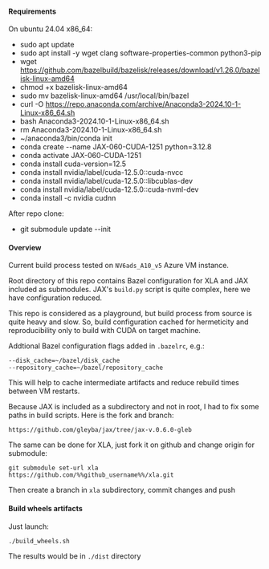 #### Requirements

On ubuntu 24.04 x86_64:

- sudo apt update
- sudo apt install -y wget clang software-properties-common python3-pip
- wget https://github.com/bazelbuild/bazelisk/releases/download/v1.26.0/bazelisk-linux-amd64
- chmod +x bazelisk-linux-amd64
- sudo mv bazelisk-linux-amd64 /usr/local/bin/bazel
- curl -O https://repo.anaconda.com/archive/Anaconda3-2024.10-1-Linux-x86_64.sh
- bash Anaconda3-2024.10-1-Linux-x86_64.sh
- rm Anaconda3-2024.10-1-Linux-x86_64.sh
- ~/anaconda3/bin/conda init
- conda create --name JAX-060-CUDA-1251 python=3.12.8
- conda activate JAX-060-CUDA-1251
- conda install cuda-version=12.5
- conda install nvidia/label/cuda-12.5.0::cuda-nvcc
- conda install nvidia/label/cuda-12.5.0::libcublas-dev
- conda install nvidia/label/cuda-12.5.0::cuda-nvml-dev
- conda install -c nvidia cudnn

After repo clone:

- git submodule update --init

#### Overview

Current build process tested on `NV6ads_A10_v5` Azure VM instance.

Root directory of this repo contains Bazel configuration for XLA and JAX included as submodules.
JAX's `build.py` script is quite complex, here we have configuration reduced.

This repo is considered as a playground, but build process from source is quite heavy and slow.
So, build configuration cached for hermeticity and reproducibility only to build with CUDA on target machine.

Addtional Bazel configuration flags added in `.bazelrc`, e.g.:

    --disk_cache=~/bazel/disk_cache
    --repository_cache=~/bazel/repository_cache

This will help to cache intermediate artifacts and reduce rebuild times between VM restarts. 

Because JAX is included as a subdirectory and not in root, I had to fix some paths in build scripts.
Here is the fork and branch:

    https://github.com/gleyba/jax/tree/jax-v.0.6.0-gleb

The same can be done for XLA, just fork it on github and change origin for submodule:

    git submodule set-url xla https://github.com/%%github_username%%/xla.git

Then create a branch in `xla` subdirectory, commit changes and push

#### Build wheels artifacts

Just launch:

    ./build_wheels.sh

The results would be in `./dist` directory
